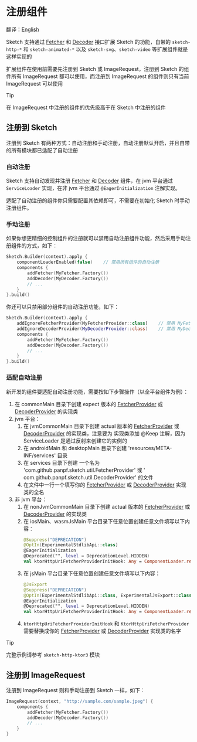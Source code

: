 # 注册组件

翻译：[English](register_component.md)

Sketch 支持通过 [Fetcher] 和 [Decoder] 接口扩展 Sketch 的功能，自带的 `sketch-http-*` 和
`sketch-animated-*` 以及 `sketch-svg`、`sketch-video` 等扩展组件就是这样实现的

扩展组件在使用前需要先注册到 Sketch 或 ImageRequest，注册到 Sketch 的组件所有 ImageRequest 都可以使用，而注册到
ImageRequest 的组件则只有当前 ImageRequest 可以使用

> [!TIP]
> 在 ImageRequest 中注册的组件的优先级高于在 Sketch 中注册的组件

## 注册到 Sketch

注册到 Sketch 有两种方式：自动注册和手动注册，自动注册默认开启，并且自带的所有模块都已适配了自动注册

### 自动注册

Sketch 支持自动发现并注册 [Fetcher] 和 [Decoder] 组件，在 jvm 平台通过 `ServiceLoader` 实现，在非 jvm
平台通过 `@EagerInitialization` 注解实现。

适配了自动注册的组件你只需要配置其依赖即可，不需要在初始化 Sketch 时手动注册组件。

### 手动注册

如果你想更精细的控制组件的注册就可以禁用自动注册组件功能，然后采用手动注册组件的方式，如下：

```kotlin
Sketch.Builder(context).apply {
    componentLoaderEnabled(false)    // 禁用所有组件的自动注册
    components {
        addFetcher(MyFetcher.Factory())
        addDecoder(MyDecoder.Factory())
        // ...
    }
}.build()
```

你还可以只禁用部分组件的自动注册功能，如下：

```kotlin
Sketch.Builder(context).apply {
    addIgnoreFetcherProvider(MyFetcherProvider::class)    // 禁用 MyFetcherProvider 组件的自动注册
    addIgnoreDecoderProvider(MyDecoderProvider::class)    // 禁用 MyDecoderProvider 组件的自动注册
    components {
        addFetcher(MyFetcher.Factory())
        addDecoder(MyDecoder.Factory())
        // ...
    }
}.build()
```

### 适配自动注册

新开发的组件要适配自动注册功能，需要按如下步骤操作（以全平台组件为例）：

1. 在 commonMain 目录下创建 expect 版本的 [FetcherProvider] 或 [DecoderProvider] 的实现类
2. jvm 平台：
    1. 在 jvmCommonMain 目录下创建 actual 版本的 [FetcherProvider] 或 [DecoderProvider] 的实现类，注意要为
       实现类添加 @Keep 注解，因为 ServiceLoader 是通过反射来创建它的实例的
    2. 在 androidMain 和 desktopMain 目录下创建 'resources/META-INF/services' 目录
    3. 在 services 目录下创建 一个名为 'com.github.panpf.sketch.util.FetcherProvider' 或 '
       com.github.panpf.sketch.util.DecoderProvider' 的文件
    4. 在文件中一行一个填写你的 [FetcherProvider] 或 [DecoderProvider] 实现类的全名
3. 非 jvm 平台：
    1. 在 nonJvmCommonMain 目录下创建 actual 版本的 [FetcherProvider] 或 [DecoderProvider] 的实现类
   2. 在 iosMain、wasmJsMain 平台目录下任意位置创建任意文件填写以下内容：
       ```kotlin
       @Suppress("DEPRECATION")
       @OptIn(ExperimentalStdlibApi::class)
       @EagerInitialization
       @Deprecated("", level = DeprecationLevel.HIDDEN)
       val ktorHttpUriFetcherProviderInitHook: Any = ComponentLoader.register(KtorHttpUriFetcherProvider())
       ```
   3. 在 jsMain 平台目录下任意位置创建任意文件填写以下内容：
      ```kotlin
      @JsExport
      @Suppress("DEPRECATION")
      @OptIn(ExperimentalStdlibApi::class, ExperimentalJsExport::class)
      @EagerInitialization
      @Deprecated("", level = DeprecationLevel.HIDDEN)
      val ktorHttpUriFetcherProviderInitHook: Any = ComponentLoader.register(KtorHttpUriFetcherProvider())
      ```
   4. `ktorHttpUriFetcherProviderInitHook` 和 `KtorHttpUriFetcherProvider` 需要替换成你的
       [FetcherProvider] 或 [DecoderProvider] 实现类的名字

> [!TIP]
> 完整示例请参考 `sketch-http-ktor3` 模块

## 注册到 ImageRequest

注册到 ImageRequest 则和手动注册到 Sketch 一样，如下：

```kotlin
ImageRequest(context, "http://sample.com/sample.jpeg") {
    components {
        addFetcher(MyFetcher.Factory())
        addDecoder(MyDecoder.Factory())
        // ...
    }
}
```

[Decoder]: ../../sketch-core/src/commonMain/kotlin/com/github/panpf/sketch/decode/Decoder.kt

[Fetcher]: ../../sketch-core/src/commonMain/kotlin/com/github/panpf/sketch/fetch/Fetcher.kt

[FetcherProvider]: ../../sketch-core/src/commonMain/kotlin/com/github/panpf/sketch/util/ComponentLoader.kt

[DecoderProvider]: ../../sketch-core/src/commonMain/kotlin/com/github/panpf/sketch/util/ComponentLoader.kt